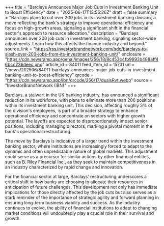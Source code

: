 +++
title = "Barclays Announces Major Job Cuts in Investment Banking Unit to Boost Efficiency"
date = "2025-06-17T13:55:26Z"
draft = false
summary = "Barclays plans to cut over 200 jobs in its investment banking division, a move reflecting the bank's strategy to improve operational efficiency and focus on high-growth areas, signaling a significant shift in the financial sector's approach to resource allocation."
description = "Barclays announces over 200 job cuts in investment banking, signaling sector-wide adjustments. Learn how this affects the finance industry and beyond."
source_link = "https://rss.investorbrandnetwork.com/bdc/barclays-to-slash-over-200-jobs-from-its-investment-banking-unit/"
enclosure = "https://cdn.newsramp.app/genai/images/256/18/8c453c4fb9993b488aff46bcc236deec.png"
article_id = 84011
feed_item_id = 15731
url = "/news/202506/84011-barclays-announces-major-job-cuts-in-investment-banking-unit-to-boost-efficiency"
qrcode = "https://cdn.newsramp.app/ibn/qrcode/256/17/dualsRvt.webp"
source = "InvestorBrandNetwork (IBN)"
+++

<p>Barclays, a stalwart in the UK banking industry, has announced a significant reduction in its workforce, with plans to eliminate more than 200 positions within its investment banking unit. This decision, affecting roughly 3% of the division's employees, is part of a broader strategy to enhance operational efficiency and concentrate on sectors with higher growth potential. The layoffs are expected to disproportionately impact senior positions, including managing directors, marking a pivotal moment in the bank's operational restructuring.</p><p>The move by Barclays is indicative of a larger trend within the investment banking sector, where institutions are increasingly forced to adapt to the dynamic and often unpredictable nature of global markets. This adjustment could serve as a precursor for similar actions by other financial entities, such as B. Riley Financial Inc., as they seek to maintain competitiveness in an industry characterized by rapid change and innovation.</p><p>For the financial sector at large, Barclays' restructuring underscores a critical shift in how banks are choosing to allocate their resources in anticipation of future challenges. This development not only has immediate implications for those directly affected by the job cuts but also serves as a stark reminder of the importance of strategic agility and forward planning in ensuring long-term business viability and success. As the industry continues to evolve, the ability of financial institutions to adapt to changing market conditions will undoubtedly play a crucial role in their survival and growth.</p>